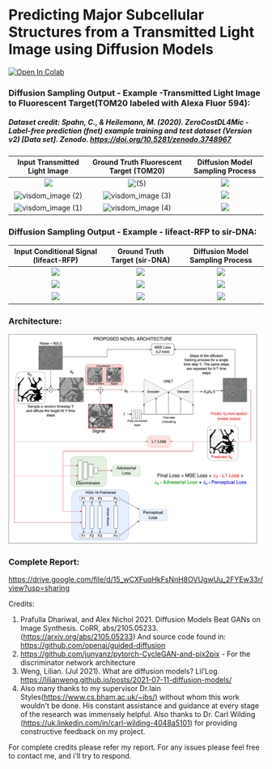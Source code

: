 # Predicting Major Subcellular Structures from a Transmitted Light Image using Diffusion Models

[![Open In Colab](https://colab.research.google.com/assets/colab-badge.svg)](https://colab.research.google.com/drive/12zjYQ033V8n05D-SITDUZxXbxgK_u0EZ)


### Diffusion Sampling Output - Example -Transmitted Light Image to Fluorescent Target(TOM20 labeled with Alexa Fluor 594):

##### Dataset credit: Spahn, C., & Heilemann, M. (2020). ZeroCostDL4Mic - Label-free prediction (fnet) example training and test dataset (Version v2) [Data set]. Zenodo. https://doi.org/10.5281/zenodo.3748967

Input Transmitted Light Image     | Ground Truth Fluorescent Target (TOM20)|  Diffusion Model Sampling Process 
:-------------------------:|:-------------------------:|:-------------------------:
![](https://user-images.githubusercontent.com/30499524/194135624-5fb52acf-9672-442d-801a-a3c5cc02687f.jpg) | ![ (5)](https://user-images.githubusercontent.com/30499524/194135737-0587f546-5b3d-4ae3-aaf6-924d317b6cd2.jpg) | ![](https://user-images.githubusercontent.com/30499524/194133483-f3897ba4-f7af-4d63-8b0a-3e047651fe85.gif) |
![visdom_image (2)](https://user-images.githubusercontent.com/30499524/194136017-83472a77-9034-4577-86e3-313c992937aa.jpg) | ![visdom_image (3)](https://user-images.githubusercontent.com/30499524/194136061-51eee711-6760-415b-bc40-7ae320798d5b.jpg) | ![](https://user-images.githubusercontent.com/30499524/194133858-73ddd43b-824f-4243-9d9d-d0e62f482250.gif)
![visdom_image (1)](https://user-images.githubusercontent.com/30499524/194136130-4ec441c1-9465-4f3d-8b22-1f493fe0c0c0.jpg) | ![visdom_image (4)](https://user-images.githubusercontent.com/30499524/194136178-301bfcf2-6916-4b4c-b63f-9cbe7c0ea8af.jpg) | ![](https://user-images.githubusercontent.com/30499524/194134903-098a3cf0-ae9b-4ad1-9076-74d6fcdc6a21.gif)



### Diffusion Sampling Output - Example - lifeact-RFP to sir-DNA:

Input Conditional Signal (lifeact-RFP)          | Ground Truth Target (sir-DNA) |  Diffusion Model Sampling Process 
:-------------------------:|:-------------------------:|:-------------------------:
![](https://user-images.githubusercontent.com/30499524/193465472-e0957c63-d05a-4a1b-91a9-b2c28fbc76e9.png)  | ![](https://user-images.githubusercontent.com/30499524/193465638-ee4dcd9b-61ca-44f5-8e11-ff1c52e9bde2.png) | ![](https://media1.giphy.com/media/5BdabGh0TVZKKnqezT/giphy.gif)
![](https://user-images.githubusercontent.com/30499524/193465403-ca1a16cf-abb4-41b9-a613-351d38b4faa2.png) | ![](https://user-images.githubusercontent.com/30499524/193465609-2c79b4ea-beea-4cdf-a225-db9deaa33892.png)| ![](https://media0.giphy.com/media/iUFuDEcPQrQ7MR4gMZ/giphy.gif)
![](https://user-images.githubusercontent.com/30499524/193465589-8a466613-adb6-4eb6-a88e-43d9f3253ad1.png) | ![](https://user-images.githubusercontent.com/30499524/193465646-bf15767d-67e7-4732-87d8-48fba0c0bbd2.png)| ![](https://media4.giphy.com/media/XHT4rO3MzVLpkabIx8/giphy.gif)

### Architecture:

![](https://raw.githubusercontent.com/raghuveerbhat/BrightFieldDiffusion/main/figures/proposed_arch_fig10.png)

### Complete Report:
https://drive.google.com/file/d/15_wCXFuqHkFsNnH8OVUgwUu_2FYEw33r/view?usp=sharing

Credits:
1. Prafulla Dhariwal, and Alex Nichol 2021. Diffusion Models Beat GANs on Image Synthesis. CoRR, abs/2105.05233. (https://arxiv.org/abs/2105.05233)
   And source code found in: https://github.com/openai/guided-diffusion
2. https://github.com/junyanz/pytorch-CycleGAN-and-pix2pix - For the discriminator network architecture
3. Weng, Lilian. (Jul 2021). What are diffusion models? Lil’Log. https://lilianweng.github.io/posts/2021-07-11-diffusion-models/
4. Also many thanks to my supervisor Dr.Iain Styles(https://www.cs.bham.ac.uk/~ibs/) without whom this work wouldn't be done. His constant assistance and guidance at every stage of the research was immensely helpful. Also thanks to Dr. Carl Wilding (https://uk.linkedin.com/in/carl-wilding-4048a5101) for providing constructive feedback on my project.

For complete credits please refer my report. For any issues please feel free to contact me, and i'll try to respond.
